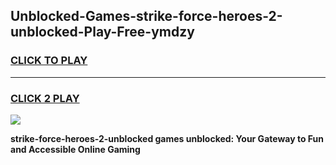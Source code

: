 
## Unblocked-Games-strike-force-heroes-2-unblocked-Play-Free-ymdzy
<h3>
<a href="https://premium76.site?title=strike-force-heroes-2-unblocked&ref=24M">CLICK TO PLAY</a></h3>
<hr>

<h3>
<a href="https://premium76.site?title=strike-force-heroes-2-unblocked&ref=24M">CLICK 2 PLAY</a>
  
</h3>

<a href="https://premium76.site?title=strike-force-heroes-2-unblocked&ref=24M"><img src="https://clearcache.store/games.png"></a>


**strike-force-heroes-2-unblocked games unblocked: Your Gateway to Fun and Accessible Online Gaming**
